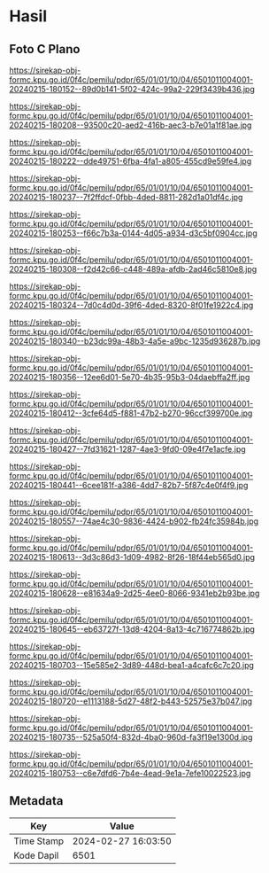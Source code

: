 # Hasil

## Foto C Plano

https://sirekap-obj-formc.kpu.go.id/0f4c/pemilu/pdpr/65/01/01/10/04/6501011004001-20240215-180152--89d0b141-5f02-424c-99a2-229f3439b436.jpg

https://sirekap-obj-formc.kpu.go.id/0f4c/pemilu/pdpr/65/01/01/10/04/6501011004001-20240215-180208--93500c20-aed2-416b-aec3-b7e01a1f81ae.jpg

https://sirekap-obj-formc.kpu.go.id/0f4c/pemilu/pdpr/65/01/01/10/04/6501011004001-20240215-180222--dde49751-6fba-4fa1-a805-455cd9e59fe4.jpg

https://sirekap-obj-formc.kpu.go.id/0f4c/pemilu/pdpr/65/01/01/10/04/6501011004001-20240215-180237--7f2ffdcf-0fbb-4ded-8811-282d1a01df4c.jpg

https://sirekap-obj-formc.kpu.go.id/0f4c/pemilu/pdpr/65/01/01/10/04/6501011004001-20240215-180253--f66c7b3a-0144-4d05-a934-d3c5bf0904cc.jpg

https://sirekap-obj-formc.kpu.go.id/0f4c/pemilu/pdpr/65/01/01/10/04/6501011004001-20240215-180308--f2d42c66-c448-489a-afdb-2ad46c5810e8.jpg

https://sirekap-obj-formc.kpu.go.id/0f4c/pemilu/pdpr/65/01/01/10/04/6501011004001-20240215-180324--7d0c4d0d-39f6-4ded-8320-8f01fe1922c4.jpg

https://sirekap-obj-formc.kpu.go.id/0f4c/pemilu/pdpr/65/01/01/10/04/6501011004001-20240215-180340--b23dc99a-48b3-4a5e-a9bc-1235d936287b.jpg

https://sirekap-obj-formc.kpu.go.id/0f4c/pemilu/pdpr/65/01/01/10/04/6501011004001-20240215-180356--12ee6d01-5e70-4b35-95b3-04daebffa2ff.jpg

https://sirekap-obj-formc.kpu.go.id/0f4c/pemilu/pdpr/65/01/01/10/04/6501011004001-20240215-180412--3cfe64d5-f881-47b2-b270-96ccf399700e.jpg

https://sirekap-obj-formc.kpu.go.id/0f4c/pemilu/pdpr/65/01/01/10/04/6501011004001-20240215-180427--7fd31621-1287-4ae3-9fd0-09e4f7e1acfe.jpg

https://sirekap-obj-formc.kpu.go.id/0f4c/pemilu/pdpr/65/01/01/10/04/6501011004001-20240215-180441--6cee181f-a386-4dd7-82b7-5f87c4e0f4f9.jpg

https://sirekap-obj-formc.kpu.go.id/0f4c/pemilu/pdpr/65/01/01/10/04/6501011004001-20240215-180557--74ae4c30-9836-4424-b902-fb24fc35984b.jpg

https://sirekap-obj-formc.kpu.go.id/0f4c/pemilu/pdpr/65/01/01/10/04/6501011004001-20240215-180613--3d3c86d3-1d09-4982-8f26-18f44eb565d0.jpg

https://sirekap-obj-formc.kpu.go.id/0f4c/pemilu/pdpr/65/01/01/10/04/6501011004001-20240215-180628--e81634a9-2d25-4ee0-8066-9341eb2b93be.jpg

https://sirekap-obj-formc.kpu.go.id/0f4c/pemilu/pdpr/65/01/01/10/04/6501011004001-20240215-180645--eb63727f-13d8-4204-8a13-4c716774862b.jpg

https://sirekap-obj-formc.kpu.go.id/0f4c/pemilu/pdpr/65/01/01/10/04/6501011004001-20240215-180703--15e585e2-3d89-448d-bea1-a4cafc6c7c20.jpg

https://sirekap-obj-formc.kpu.go.id/0f4c/pemilu/pdpr/65/01/01/10/04/6501011004001-20240215-180720--e1113188-5d27-48f2-b443-52575e37b047.jpg

https://sirekap-obj-formc.kpu.go.id/0f4c/pemilu/pdpr/65/01/01/10/04/6501011004001-20240215-180735--525a50f4-832d-4ba0-960d-fa3f19e1300d.jpg

https://sirekap-obj-formc.kpu.go.id/0f4c/pemilu/pdpr/65/01/01/10/04/6501011004001-20240215-180753--c6e7dfd6-7b4e-4ead-9e1a-7efe10022523.jpg


## Metadata

| Key        | Value               |
| ---------- | ------------------- |
| Time Stamp | 2024-02-27 16:03:50 |
| Kode Dapil | 6501                |



